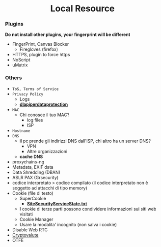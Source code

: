 <h1 align="center">Local Resource</h1>

### Plugins

**Do not install other plugins, your fingerprint will be different**

- FingerPrint, Canvas Blocker 
    - Firegloves (firefox)
- HTTPS, plugin to force https
- NoScript
- uMatrix

### Others

- ```ToS, Terms of Service```
- ```Privacy Policy```
  - Logs
  - [**dlapiperdataprotection**](https://www.dlapiperdataprotection.com/)
- ```MAC```
  - Chi conosce il tuo MAC?
    - log files
    - ISP
- ```Hostname```
- ```DNS```
  - il pc prende gli indirizzi DNS dall'ISP, chi altro ha un server DNS?
    - VPN
    - Altre organizzazioni
  - **cache DNS**
- proxychains-ng
- Metadata, EXIF data
- Data Shredding (DBAN)
- ASLR PAX (Grsecurity)
- codice interpretato > codice compilato (il codice interpretato non è soggetto ad attacchi di tipo memory)
- Cookie (file di testo)
    - SuperCookie
        - [**SiteSecurityServiceState.txt**](http://forums.mozillazine.org/viewtopic.php?f=23&t=2919581)
    - I cookie di terze parti possono condividere informazioni sui siti web visitati
    - Cookie Manager
    - Usare la modalita' incognito (non salva i cookie)
- Disable Web RTC
- [Cryptovalute](https://github.com/Jakkins/AnonProj/blob/master/Cryptovalute.md)
- OTFE






















